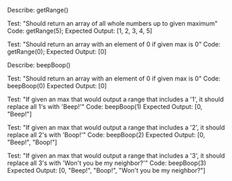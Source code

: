 Describe: getRange()

Test: "Should return an array of all whole numbers up to given maximum"
Code: getRange(5);
Expected Output: [1, 2, 3, 4, 5]

Test: "Should return an array with an element of 0 if given max is 0"
Code: getRange(0);
Expected Output: [0]



Describe: beepBoop()

Test: "Should return an array with an element of 0 if given max is 0"
Code: beepBoop(0)
Expected Output: [0]

Test: "If given an max that would output a range that includes a '1', it should replace all 1's with 'Beep!'"
Code: beepBoop(1)
Expected Output: [0, "Beep!"]

Test: "If given an max that would output a range that includes a '2', it should replace all 2's with 'Boop!'"
Code: beepBoop(2)
Expected Output: [0, "Beep!", "Boop!"]

Test: "If given an max that would output a range that includes a '3', it should replace all 3's with 'Won't you be my neighbor?'"
Code: beepBoop(3)
Expected Output: [0, "Beep!", "Boop!", "Won't you be my neighbor?"]